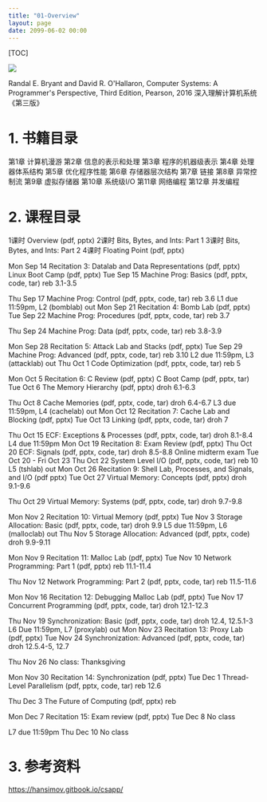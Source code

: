 ```yaml
---
title: "01-Overview"
layout: page
date: 2099-06-02 00:00
---
```


[TOC]

![](https://gblobscdn.gitbook.com/assets%2F-MHt_spaxGgCbp2POnfq%2F-MHtt00XBvS4gFjhfw7b%2F-MHttfdsLWUPlWSz8ANj%2F%E6%B7%B1%E5%85%A5%E7%90%86%E8%A7%A3%E8%AE%A1%E7%AE%97%E6%9C%BA%E7%B3%BB%E7%BB%9F%20%E5%8E%9F%E4%B9%A6%E7%AC%AC3%E7%89%88.pdf..20200922190952319_00.png?alt=media&token=f65abe2d-0a5c-4e2c-91b8-5f008051209c)

Randal E. Bryant and David R. O'Hallaron,
Computer Systems: A Programmer's Perspective, Third Edition, Pearson, 2016
深入理解计算机系统《第三版》


# 1. 书籍目录

第1章 计算机漫游
第2章 信息的表示和处理
第3章 程序的机器级表示
第4章 处理器体系结构
第5章 优化程序性能
第6章 存储器层次结构
第7章 链接
第8章 异常控制流
第9章 虚拟存储器
第10章 系统级I/O
第11章 网络编程
第12章 并发编程

# 2. 课程目录



1课时 Overview (pdf, pptx)
2课时 Bits, Bytes, and Ints: Part 1 
3课时 Bits, Bytes, and Ints: Part 2 
4课时 Floating Point (pdf, pptx)


Mon
Sep
14
Recitation 3: Datalab and Data Representations (pdf, pptx) Linux Boot Camp (pdf, pptx)
Tue
Sep
15
Machine Prog: Basics (pdf, pptx, code, tar)
reb
3.1-3.5

Thu
Sep
17
Machine Prog: Control (pdf, pptx, code, tar)
reb
3.6
L1 due 11:59pm, L2 (bomblab) out
Mon
Sep
21
Recitation 4: Bomb Lab (pdf, pptx)
Tue
Sep
22
Machine Prog: Procedures (pdf, pptx, code, tar)
reb
3.7

Thu
Sep
24
Machine Prog: Data (pdf, pptx, code, tar)
reb
3.8-3.9

Mon
Sep
28
Recitation 5: Attack Lab and Stacks (pdf, pptx)
Tue
Sep
29
Machine Prog: Advanced (pdf, pptx, code, tar)
reb
3.10
L2 due 11:59pm, L3 (attacklab) out
Thu
Oct
1
Code Optimization (pdf, pptx, code, tar)
reb
5

Mon
Oct
5
Recitation 6: C Review (pdf, pptx) C Boot Camp (pdf, pptx, tar)
Tue
Oct
6
The Memory Hierarchy (pdf, pptx)
droh
6.1-6.3

Thu
Oct
8
Cache Memories (pdf, pptx, code, tar)
droh
6.4-6.7
L3 due 11:59pm, L4 (cachelab) out
Mon
Oct
12
Recitation 7: Cache Lab and Blocking (pdf, pptx)
Tue
Oct
13
Linking (pdf, pptx, code, tar)
droh
7

Thu
Oct
15
ECF: Exceptions & Processes (pdf, pptx, code, tar)
droh
8.1-8.4
L4 due 11:59pm
Mon
Oct
19
Recitation 8: Exam Review (pdf, pptx)
Thu
Oct
20
ECF: Signals (pdf, pptx, code, tar)
droh
8.5-8.8
Online midterm exam Tue Oct 20 - Fri Oct 23
Thu
Oct
22
System Level I/O (pdf, pptx, code, tar)
reb
10
L5 (tshlab) out
Mon
Oct
26
Recitation 9: Shell Lab, Processes, and Signals, and I/O (pdf pptx)
Tue
Oct
27
Virtual Memory: Concepts (pdf, pptx)
droh
9.1-9.6

Thu
Oct
29
Virtual Memory: Systems (pdf, pptx, code, tar)
droh
9.7-9.8

Mon
Nov
2
Recitation 10: Virtual Memory (pdf, pptx)
Tue
Nov
3
Storage Allocation: Basic (pdf, pptx, code, tar)
droh
9.9
L5 due 11:59pm, L6 (malloclab) out
Thu
Nov
5
Storage Allocation: Advanced (pdf, pptx, code)
droh
9.9-9.11

Mon
Nov
9
Recitation 11: Malloc Lab (pdf, pptx)
Tue
Nov
10
Network Programming: Part 1 (pdf, pptx)
reb
11.1-11.4

Thu
Nov
12
Network Programming: Part 2 (pdf, pptx, code, tar)
reb
11.5-11.6

Mon
Nov
16
Recitation 12: Debugging Malloc Lab (pdf, pptx)
Tue
Nov
17
Concurrent Programming (pdf, pptx, code, tar)
droh
12.1-12.3

Thu
Nov
19
Synchronization: Basic (pdf, pptx, code, tar)
droh
12.4, 12.5.1-3
L6 Due 11:59pm, L7 (proxylab) out
Mon
Nov
23
Recitation 13: Proxy Lab (pdf, pptx)
Tue
Nov
24
Synchronization: Advanced (pdf, pptx, code, tar)
droh
12.5.4-5, 12.7

Thu
Nov
26
No class: Thanksgiving



Mon
Nov
30
Recitation 14: Synchronization (pdf, pptx)
Tue
Dec
1
Thread-Level Parallelism (pdf, pptx, code, tar)
reb
12.6

Thu
Dec
3
The Future of Computing (pdf, pptx)
reb


Mon
Dec
7
Recitation 15: Exam review (pdf, pptx)
Tue
Dec
8
No class


L7 due 11:59pm
Thu
Dec
10
No class
# 3. 参考资料


https://hansimov.gitbook.io/csapp/